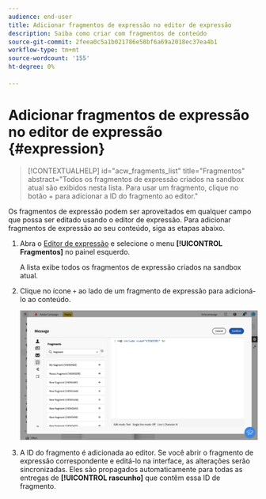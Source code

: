 ```yaml
---
audience: end-user
title: Adicionar fragmentos de expressão no editor de expressão
description: Saiba como criar com fragmentos de conteúdo
source-git-commit: 2feea0c5a1b021786e58bf6a69a2018ec37ea4b1
workflow-type: tm+mt
source-wordcount: '155'
ht-degree: 0%

---
```


# Adicionar fragmentos de expressão no editor de expressão {#expression}

>[!CONTEXTUALHELP]
>id="acw_fragments_list"
>title="Fragmentos"
>abstract="Todos os fragmentos de expressão criados na sandbox atual são exibidos nesta lista. Para usar um fragmento, clique no botão + para adicionar a ID do fragmento ao editor."

<!-- pas vu dans l'UI-->

Os fragmentos de expressão podem ser aproveitados em qualquer campo que possa ser editado usando o editor de expressão. Para adicionar fragmentos de expressão ao seu conteúdo, siga as etapas abaixo.

1. Abra o [Editor de expressão](../personalization/gs-personalization.md) e selecione o menu **[!UICONTROL Fragmentos]** no painel esquerdo.

   A lista exibe todos os fragmentos de expressão criados na sandbox atual.

1. Clique no ícone `+` ao lado de um fragmento de expressão para adicioná-lo ao conteúdo.

   ![](assets/fragment-add-expression.png)

1. A ID do fragmento é adicionada ao editor. Se você abrir o fragmento de expressão correspondente e editá-lo na interface, as alterações serão sincronizadas. Eles são propagados automaticamente para todas as entregas de **[!UICONTROL rascunho]** que contêm essa ID de fragmento.
